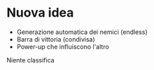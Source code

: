 # Nuova idea
- Generazione automatica dei nemici (endless)
- Barra di vittoria (condivisa)
- Power-up che influiscono l'altro


Niente classifica
